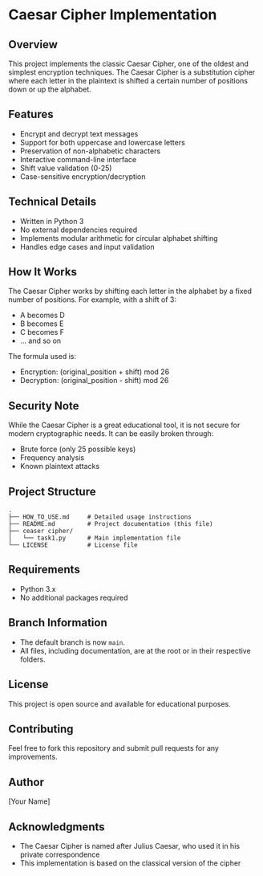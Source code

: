 # Caesar Cipher Implementation

## Overview
This project implements the classic Caesar Cipher, one of the oldest and simplest encryption techniques. The Caesar Cipher is a substitution cipher where each letter in the plaintext is shifted a certain number of positions down or up the alphabet.

## Features
- Encrypt and decrypt text messages
- Support for both uppercase and lowercase letters
- Preservation of non-alphabetic characters
- Interactive command-line interface
- Shift value validation (0-25)
- Case-sensitive encryption/decryption

## Technical Details
- Written in Python 3
- No external dependencies required
- Implements modular arithmetic for circular alphabet shifting
- Handles edge cases and input validation

## How It Works
The Caesar Cipher works by shifting each letter in the alphabet by a fixed number of positions. For example, with a shift of 3:
- A becomes D
- B becomes E
- C becomes F
- ... and so on

The formula used is:
- Encryption: (original_position + shift) mod 26
- Decryption: (original_position - shift) mod 26

## Security Note
While the Caesar Cipher is a great educational tool, it is not secure for modern cryptographic needs. It can be easily broken through:
- Brute force (only 25 possible keys)
- Frequency analysis
- Known plaintext attacks

## Project Structure
```
.
├── HOW_TO_USE.md     # Detailed usage instructions
├── README.md         # Project documentation (this file)
├── ceaser cipher/
│   └── task1.py      # Main implementation file
└── LICENSE           # License file
```

## Requirements
- Python 3.x
- No additional packages required

## Branch Information
- The default branch is now `main`.
- All files, including documentation, are at the root or in their respective folders.

## License
This project is open source and available for educational purposes.

## Contributing
Feel free to fork this repository and submit pull requests for any improvements.

## Author
[Your Name]

## Acknowledgments
- The Caesar Cipher is named after Julius Caesar, who used it in his private correspondence
- This implementation is based on the classical version of the cipher 